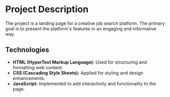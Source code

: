 # Project Description

The project is a landing page for a creative job search platform. The primary goal is to present the platform's features in an engaging and informative way.

## Technologies

- **HTML (HyperText Markup Language):** Used for structuring and formatting web content.
- **CSS (Cascading Style Sheets):** Applied for styling and design enhancements.
- **JavaScript:** Implemented to add interactivity and functionality to the page.
